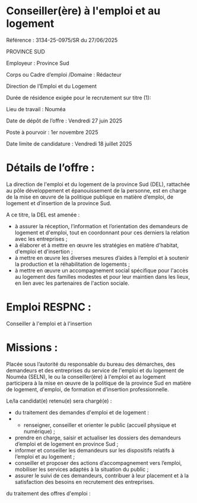 # Conseiller(ère) à l'emploi et au logement

Référence : 3134-25-0975/SR du 27/06/2025

PROVINCE SUD

Employeur : Province Sud

Corps ou Cadre d’emploi /Domaine : Rédacteur

Direction de l'Emploi et du Logement

Durée de résidence exigée pour le recrutement sur titre (1):

Lieu de travail : Nouméa

Date de dépôt de l’offre : Vendredi 27 juin 2025

Poste à pourvoir : 1er novembre 2025

Date limite de candidature : Vendredi 18 juillet 2025

# Détails de l’offre :

La direction de l'emploi et du logement de la province Sud (DEL), rattachée au pôle développement et épanouissement de la personne, est en charge de la mise en œuvre de la politique publique en matière d’emploi, de logement et d’insertion de la province Sud.

A ce titre, la DEL est amenée :

- à assurer la réception, l’information et l’orientation des demandeurs de logement et d'emploi, tout en coordonnant pour ces derniers la relation avec les entreprises ;
- à élaborer et à mettre en œuvre les stratégies en matière d'habitat, d'emploi et d'insertion ;
- à mettre en œuvre les diverses mesures d’aides à l’emploi et à soutenir la production et la réhabilitation de logements ;
- à mettre en œuvre un accompagnement social spécifique pour l'accès au logement des familles modestes et pour leur maintien dans les lieux, en lien avec les partenaires de l'action sociale.

# Emploi RESPNC :

Conseiller à l'emploi et à l'insertion

# Missions :

Placée sous l’autorité du responsable du bureau des démarches, des demandeurs et des entreprises du service de l'emploi et du logement de Nouméa (SELN), le ou la conseiller(ère) à l'emploi et au logement participera à la mise en œuvre de la politique de la province Sud en matière de logement, d'emploi, de formation et d’insertion professionnelle.

Le/la candidat(e) retenu(e) sera chargé(e) :

- du traitement des demandes d'emploi et de logement :
- - renseigner, conseiller et orienter le public (accueil physique et numérique) ;
- prendre en charge, saisir et actualiser les dossiers des demandeurs d’emploi et de logement en province Sud ;
- informer et conseiller les demandeurs sur les dispositifs relatifs à l’emploi et au logement ;
- conseiller et proposer des actions d’accompagnement vers l’emploi, mobiliser les services adaptés à la situation du public ;
- assurer le suivi de ces demandeurs, contribuer à leur placement et à la satisfaction des besoins en recrutement des entreprises.

du traitement des offres d'emploi :